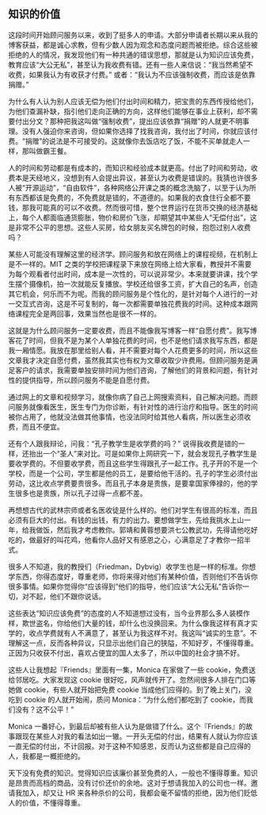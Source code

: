 <div class="inner">
<h2>知识的价值</h2>
<p>这段时间开始顾问服务以来，收到了挺多人的申请。大部分申请者长期以来从我的博客获益，都是诚心求教，但有少数人因为观念和态度问题而被拒绝。综合这些被拒绝的人的情况，我发现他们有一种共通的错误思想，那就是认为知识应该免费，教育应该“大公无私”，甚至认为我收费有错。还有一些人来信说：“我当然希望不收费，如果我认为有收获才付费。” 或者：“我认为不应该强制收费，而应该是依靠捐赠。”</p>
<p>为什么有人认为别人应该无偿为他们付出时间和精力，把宝贵的东西传授给他们，为他们查漏补缺，指引他们走向正确的方向，这样他们能够在事业上获利，却不需要付出分文？那种把我这叫做“强制收费”，提出应该依靠“捐赠”的人就更不明事理。没有人强迫你来咨询，但如果你选择了找我咨询，我付出了时间，你就应该付费。“捐赠”的说法是不可接受的。这就像你去饭店吃了饭，不能不买单就走人一样，那叫做霸王餐。</p>
<p>人的时间和劳动都是有成本的，而知识和经验成本就更高。付出了时间和劳动，收费本是天经地义，没想到有人会提出异议，甚至认为收费是错误的。我猜也许很多人被“开源运动”，“自由软件”，各种网络公开课之类的概念洗脑了，以至于认为所有东西都该是免费的，不免费就是错的，不道德的。如果我的衣食住行全都不要钱，那我可能真的可以不收费。然而很可惜，整个世界运行在货币交换的经济基础上，每个人都面临通货膨胀，物价和房价飞涨，却期望其中某些人“无偿付出”，这是非常不公平的思想。这些人买房，给女朋友买名牌包的时候，抱怨过别人收费吗？</p>
<p>某些人可能没有理解这里的经济学。顾问服务和放在网络上的课程视频，在机制上是不一样的。MIT 之类的学校把课程录下来放在网络上给大家看，教授并不需要为每个观看者付出时间，成本是一次性的，可以说非常少。本来就要讲课，找个学生摆个摄像机，拍一次就能反复播放。学校还给很多工资，扩大自己的名声，创造其它机会，何乐而不为呢。而我的顾问服务是个性化的，是针对每个人进行的一对一交互式咨询，这是不可复制的，每一次都需要单独花费我的时间。这种成本跟网络课程完全是两回事，效果当然也是很不一样的。</p>
<p>这就是为什么顾问服务一定要收费，而且不能像我写博客一样“自愿付费”。我写博客花了时间，但我不是为某个人单独花费的时间，也不是他们请求我写东西，都是我一厢情愿。我放在那里给别人看，并不需要对每个人花费更多的时间，所以这些文章我才决定自愿付费，虽然我其实也有权为文章收取少许费用。但顾问服务是满足客户的请求，我需要单独安排时间为他们咨询，了解他们的背景和问题，有针对性的提供指导，所以顾问服务不能是自愿付费。</p>
<p>通过网上的文章和视频学习，就像你病了自己上网搜索资料，自己解决问题。而顾问服务就像看医生，医生专门为你诊断，有针对性的进行治疗和指导。医生的时间被你占用了，他就没法做其他事情，也没法同时给其他人看病，所以医生必须收费，而且不便宜。</p>
<p>还有个人跟我辩论，问我：“孔子教学生是收学费的吗？” 说得我收费是错的一样，还抬出一个“圣人”来对比。可是如果你上网研究一下，就会发现孔子教学生是要收学费的。不但要收学费，而且这些学生得跟孔子一起工作。孔子开的不是一个学校，而是一个公司，学生都是他的员工，是要给他干活的。孔子的学生必须付出劳动，这比收点学费要贵很多。而且孔子本身是贵族，是要拿国家俸禄的，他的学生很多也是贵族，所以孔子过得一点都不差。</p>
<p>再想想古代的武林宗师或者名医收徒是什么样的。他们对学生有很高的标准，而且必须有巨大的付出。有钱的出钱，有力的出力。要想做学生，先给我挑水上山一年，给我做饭，然后我才考虑教你。郭靖和黄蓉想要洪七公教武功，先得请他吃好吃的，做最好的叫花鸡，他看你人品好又有感恩之心，心满意足了才教你一招半式。</p>
<p>很多人不知道，我的教授们（Friedman，Dybvig）收学生也是一样的标准。你想学东西，你得态度好，尊重老师，你将来得对他们有某种价值，否则他们不告诉你很多事情。如果你觉得你“应该得到”他们的指导，他们应该“大公无私”告诉你一切，对不起，他们不跟你说话。</p>
<p>这些表达“知识应该免费”的态度的人不知道想过没有，当今业界那么多人装模作样，欺世盗名，你给他们大量的钱，却什么也没换回来。为什么像我这样有真才实学的，收点学费就有人不满意了，甚至认为我这样不对。我这叫“诚实的生意”。不理解这一点，反而各种异议，只显示出他们自己的狭隘，不知好歹，不懂得尊重。正因为只收获不付出，喜欢占便宜的国人太多了，所以中国的社会才搞不好。</p>
<p>这些人让我想起『Friends』里面有一集，Monica 在家做了一些 cookie，免费送给邻居吃。大家发现这 cookie 很好吃，风声就传开了。忽然间很多人排在门口等她做 cookie，有些人就开始把免费 cookie 当成他们应得的。到了晚上关门，没吃到 cookie 的人就开始闹，质问 Monica：“为什么他们都吃到了 cookie，而我们没有？这不公平！”</p>
<p>Monica 一番好心，到最后却被有些人认为是做错了什么。这个『Friends』的故事跟现在某些人对我的看法如出一辙。一开头无偿的付出，结果有人就认为你应该一直无偿的付出，不计回报。对于这种不知感恩，反而认为这些都是自己应得的人，我都是一概拒绝的。</p>
<p>天下没有免费的知识。觉得知识应该廉价甚至免费的人，一般也不懂得尊重。知识是昂贵而高档的商品，没有讨价还价的余地。这对于想请我加入的公司也一样。邀请我加入，却又让 HR 来各种杀价的公司，我都会毫不留情的拒绝，因为他们贬低人的价值，不懂得尊重。</p>
</div>
<!--
<div class="ad-banner" style="margin-top: 5px">
<script async src="//pagead2.googlesyndication.com/pagead/js/adsbygoogle.js"></script>
<ins class="adsbygoogle"
                    style="display:inline-block;width:100%;height:90px"
                    data-ad-client="ca-pub-1331524016319584"
                    data-ad-slot="6657867155"></ins>
<script>(adsbygoogle = window.adsbygoogle || []).push({});</script>
</div>
        -->
<script data-ad-client="ca-pub-1331524016319584" async
            src="https://pagead2.googlesyndication.com/pagead/js/adsbygoogle.js">
</script>
    
